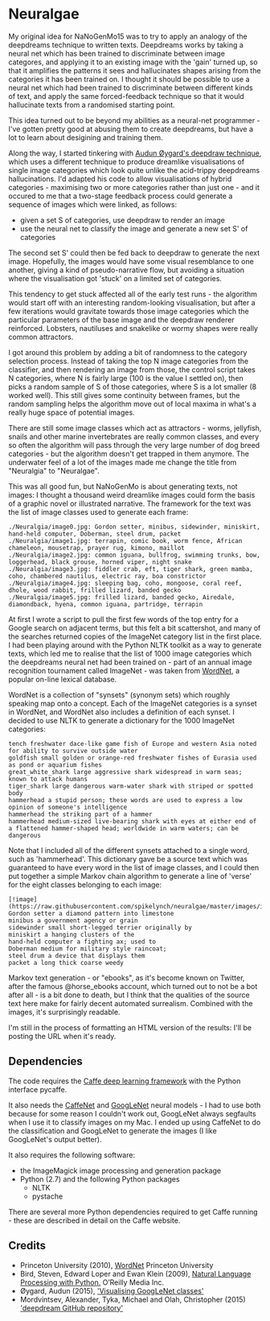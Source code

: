 # Neuralgae

My original idea for NaNoGenMo15 was to try to apply an analogy of the
deepdreams technique to written texts. Deepdreams works by
taking a neural net which has been trained to discriminate between
image categores, and applying it to an existing image with the 'gain'
turned up, so that it amplifies the patterns it sees and hallucinates
shapes arising from the categories it has been trained on. I thought
it should be possible to use a neural net which had been trained to
discriminate between different kinds of text, and apply the same
forced-feedback technique so that it would hallucinate texts from a
randomised starting point.

This idea turned out to be beyond my abilities as a neural-net
programmer - I've gotten pretty good at abusing them to create
deepdreams, but have a lot to learn about desigining and training
them.

Along the way, I started tinkering with
[Audun Øygard's deepdraw technique](http://auduno.com/post/125362849838/visualizing-googlenet-classes),
which uses a different technique to produce dreamlike visualisations
of single image categories which look quite unlike the acid-trippy
deepdreams hallucinations. I'd adapted his code to allow
visualisations of hybrid categories - maximising two or more
categories rather than just one - and it occured to me that a
two-stage feedback process could generate a sequence of images which
were linked, as follows:

* given a set S of categories, use deepdraw to render an image
* use the neural net to classify the image and generate a new set S'
of categories

The second set S' could then be fed back to deepdraw to generate the
next image. Hopefully, the images would have some visual resemblance
to one another, giving a kind of pseudo-narrative flow, but avoiding a
situation where the visualisation got 'stuck' on a limited set of
categories.

This tendency to get stuck affected all of the early test runs - the
algorithm would start off with an interesting random-looking
visualisation, but after a few iterations would gravitate towards
those image categories which the particular parameters of the base
image and the deepdraw renderer reinforced. Lobsters, nautiluses and
snakelike or wormy shapes were really common attractors.

I got around this problem by adding a bit of randomness to the
category selection process. Instead of taking the top N image
categories from the classifier, and then rendering an image from
those, the control script takes N categories, where N is fairly large
(100 is the value I settled on), then picks a random sample of S of those
categories, where S is a lot smaller (8 worked well). This still gives
some continuity between frames, but the random sampling helps the
algorithm move out of local maxima in what's a really huge space of
potential images.

There are still some image classes which act as attractors - worms,
jellyfish, snails and other marine invertebrates are really common
classes, and every so often the algorithm will pass through the very
large number of dog breed categories - but the algorithm doesn't get
trapped in them anymore. The underwater feel of a lot of the images
made me change the title from "Neuralgia" to "Neuralgae".

This was all good fun, but NaNoGenMo is about generating texts, not
images: I thought a thousand weird dreamlike images could form the
basis of a graphic novel or illustrated narrative. The framework for
the text was the list of image classes used to generate each frame:

    ./Neuralgia/image0.jpg: Gordon setter, minibus, sidewinder, miniskirt, hand-held computer, Doberman, steel drum, packet
    ./Neuralgia/image1.jpg: terrapin, comic book, worm fence, African chameleon, mousetrap, prayer rug, kimono, maillot
    ./Neuralgia/image2.jpg: common iguana, bullfrog, swimming trunks, bow, loggerhead, black grouse, horned viper, night snake
    ./Neuralgia/image3.jpg: fiddler crab, eft, tiger shark, green mamba, coho, chambered nautilus, electric ray, boa constrictor
    ./Neuralgia/image4.jpg: sleeping bag, coho, mongoose, coral reef, dhole, wood rabbit, frilled lizard, banded gecko
    ./Neuralgia/image5.jpg: frilled lizard, banded gecko, Airedale, diamondback, hyena, common iguana, partridge, terrapin

At first I wrote a script to pull the first few words of the top entry
for a Google search on adjacent terms, but this felt a bit
scattershot, and many of the searches returned copies of the ImageNet
category list in the first place. I had been playing around with the
Python NLTK toolkit as a way to generate texts, which led me to
realise that the list of 1000 image categories which the deepdreams
neural net had been trained on - part of an annual image recognition
tournament called ImageNet - was taken from
[WordNet](http://wordnet.princeton.edu/), a popular on-line lexical
database.

WordNet is a collection of "synsets" (synonym sets) which roughly
speaking map onto a concept. Each of the ImageNet categories is a
synset in WordNet, and WordNet also includes a definition of each
synset. I decided to use NLTK to generate a dictionary for the 1000
ImageNet categories:

    tench freshwater dace-like game fish of Europe and western Asia noted for ability to survive outside water
    goldfish small golden or orange-red freshwater fishes of Eurasia used as pond or aquarium fishes
    great_white_shark large aggressive shark widespread in warm seas; known to attack humans
    tiger_shark large dangerous warm-water shark with striped or spotted body
    hammerhead a stupid person; these words are used to express a low opinion of someone's intelligence
    hammerhead the striking part of a hammer
    hammerhead medium-sized live-bearing shark with eyes at either end of a flattened hammer-shaped head; worldwide in warm waters; can be dangerous

Note that I included all of the different synsets attached to a single
word, such as 'hammerhead'.  This dictionary gave be a source text
which was guaranteed to have every word in the list of image classes,
and I could then put together a simple Markov chain algorithm to
generate a line of 'verse' for the eight classes belonging to each
image:


    [!image](https://raw.githubusercontent.com/spikelynch/neuralgae/master/images/image0.jpg)
    Gordon setter a diamond pattern into limestone
    minibus a government agency or grain
    sidewinder small short-legged terrier originally by
    miniskirt a hanging clusters of the
    hand-held computer a fighting ax; used to
    Doberman medium for military style raincoat;
    steel drum a device that displays them
    packet a long thick coarse weedy

Markov text generation - or "ebooks", as it's become known on
Twitter, after the famous @horse_ebooks account, which turned out to
not be a bot after all - is a bit done to death, but I think that the
qualities of the source text here make for fairly decent automated
surrealism. Combined with the images, it's surprisingly readable.

I'm still in the process of formatting an HTML version of the results:
I'll be posting the URL when it's ready.

## Dependencies

The code requires the
[Caffe deep learning framework](http://caffe.berkeleyvision.org/) with
the Python interface pycaffe.

It also needs the
[CaffeNet](https://github.com/BVLC/caffe/tree/master/models/bvlc_reference_caffenet)
and
[GoogLeNet](https://github.com/BVLC/caffe/tree/master/models/bvlc_googlenet)
neural models - I had to use both because for some reason I couldn't
work out, GoogLeNet always segfaults when I use it to classify images
on my Mac. I ended up using CaffeNet to do the classification and
GoogLeNet to generate the images (I like GoogLeNet's output better).

It also requires the following software:

* the ImageMagick image processing and generation package
* Python (2.7) and the following Python packages
  - NLTK
  - pystache

There are several more Python dependencies required to get Caffe
running - these are described in detail on the Caffe website.
  
## Credits

* Princeton University (2010), [WordNet](http://wordnet.princeton.edu)
  Princeton University
* Bird, Steven, Edward Loper and Ewan Klein (2009), [Natural Language Processing with Python.](http://www.nltk.org/) O’Reilly Media Inc.
* Øygard, Audun (2015), ['Visualising GoogLeNet classes'](http://auduno.com/post/125362849838/visualizing-googlenet-classes)
* Mordvintsev, Alexander, Tyka, Michael and Olah, Christopher (2015)
['deepdream GitHub repository'](https://github.com/google/deepdream)

